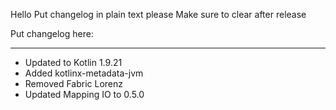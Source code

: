 Hello
Put changelog in plain text please
Make sure to clear after release

Put changelog here:

-----------------
- Updated to Kotlin 1.9.21
- Added kotlinx-metadata-jvm
- Removed Fabric Lorenz
- Updated Mapping IO to 0.5.0